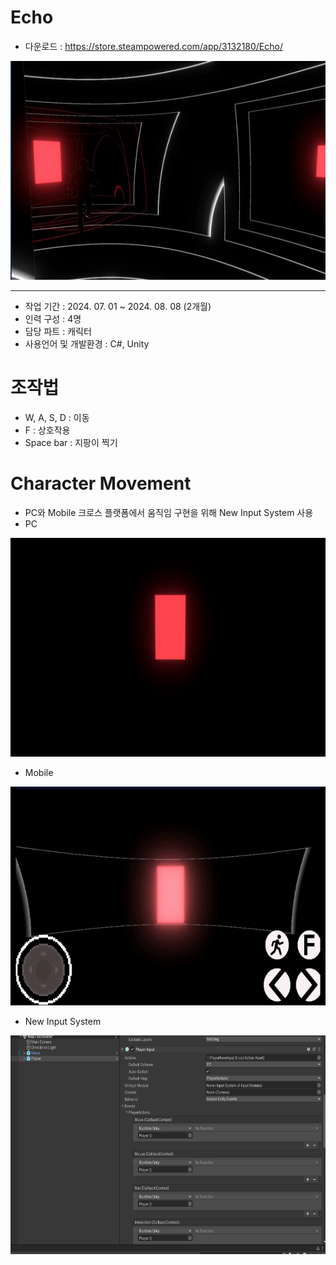 # Echo
* 다운로드 : <https://store.steampowered.com/app/3132180/Echo/>
  
<img src="Image/Echo.png" width="600" height="350"/>

***
* 작업 기간 : 2024. 07. 01 ~ 2024. 08. 08 (2개월)
* 인력 구성 : 4명
* 담당 파트 : 캐릭터
* 사용언어 및 개발환경 : C#, Unity
# 조작법    
* W, A, S, D : 이동
* F : 상호작용
* Space bar : 지팡이 찍기 
# Character Movement
* PC와 Mobile 크로스 플랫폼에서 움직임 구현을 위해 New Input System 사용
* PC

<img src="Image/PC.gif" width="600" height="350"/>

* Mobile
  
<img src="Image/Mobile.gif" width="600" height="350"/>

* New Input System
  
<img src="Image/NewInputSystem.png" width="600" height="350"/>

